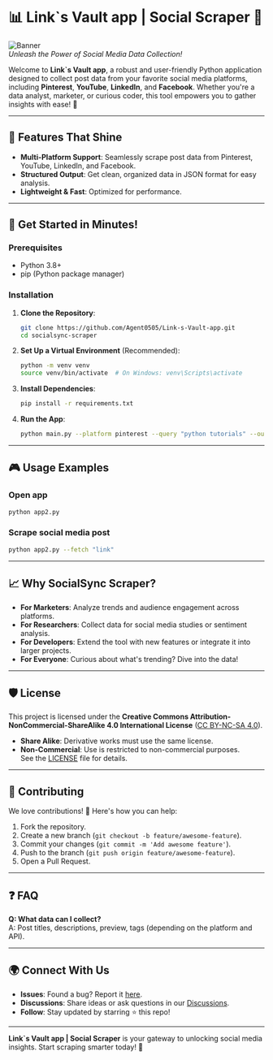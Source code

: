 # 📊 Link`s Vault app | Social Scraper 🚀

![Banner](https://via.placeholder.com/1200x300.png?text=SocialSync+Scraper)  
*Unleash the Power of Social Media Data Collection!*

Welcome to **Link`s Vault app**, a robust and user-friendly Python application designed to collect post data from your favorite social media platforms, including **Pinterest**, **YouTube**, **LinkedIn**, and **Facebook**. Whether you're a data analyst, marketer, or curious coder, this tool empowers you to gather insights with ease! 🎉

---

## 🌟 Features That Shine

- **Multi-Platform Support**: Seamlessly scrape post data from Pinterest, YouTube, LinkedIn, and Facebook.
- **Structured Output**: Get clean, organized data in JSON format for easy analysis.
- **Lightweight & Fast**: Optimized for performance.

---

## 🚀 Get Started in Minutes!

### Prerequisites
- Python 3.8+
- pip (Python package manager)

### Installation
1. **Clone the Repository**:
   ```bash
   git clone https://github.com/Agent0505/Link-s-Vault-app.git
   cd socialsync-scraper
   ```

2. **Set Up a Virtual Environment** (Recommended):
   ```bash
   python -m venv venv
   source venv/bin/activate  # On Windows: venv\Scripts\activate
   ```

3. **Install Dependencies**:
   ```bash
   pip install -r requirements.txt
   ```

4. **Run the App**:
   ```bash
   python main.py --platform pinterest --query "python tutorials" --output results.json
   ```

---

## 🎮 Usage Examples

### Open app
```bash
python app2.py
```

### Scrape social media post
```bash
python app2.py --fetch "link"
```


---


## 📈 Why SocialSync Scraper?

- **For Marketers**: Analyze trends and audience engagement across platforms.
- **For Researchers**: Collect data for social media studies or sentiment analysis.
- **For Developers**: Extend the tool with new features or integrate it into larger projects.
- **For Everyone**: Curious about what's trending? Dive into the data!

---

## 🛡️ License

This project is licensed under the **Creative Commons Attribution-NonCommercial-ShareAlike 4.0 International License** ([CC BY-NC-SA 4.0](https://creativecommons.org/licenses/by-nc-sa/4.0/)).  
- **Share Alike**: Derivative works must use the same license.
- **Non-Commercial**: Use is restricted to non-commercial purposes.  
See the [LICENSE](LICENSE) file for details.

---

## 🤝 Contributing

We love contributions! 💖 Here's how you can help:
1. Fork the repository.
2. Create a new branch (`git checkout -b feature/awesome-feature`).
3. Commit your changes (`git commit -m 'Add awesome feature'`).
4. Push to the branch (`git push origin feature/awesome-feature`).
5. Open a Pull Request.


---

## ❓ FAQ


**Q: What data can I collect?**  
A: Post titles, descriptions, preview, tags (depending on the platform and API).

---

## 🌍 Connect With Us

- **Issues**: Found a bug? Report it [here](https://github.com/Agent0505/Link-s-Vault-app/issues).
- **Discussions**: Share ideas or ask questions in our [Discussions](https://github.com/Agent0505/Link-s-Vault-app/discussions).
- **Follow**: Stay updated by starring ⭐ this repo!

---

**Link`s Vault app | Social Scraper** is your gateway to unlocking social media insights. Start scraping smarter today! 🚀